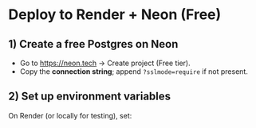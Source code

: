 # Deploy to Render + Neon (Free)

## 1) Create a free Postgres on Neon
- Go to https://neon.tech → Create project (Free tier).
- Copy the **connection string**; append `?sslmode=require` if not present.

## 2) Set up environment variables
On Render (or locally for testing), set:
